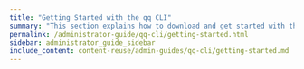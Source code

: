 ```yaml
---
title: "Getting Started with the qq CLI"
summary: "This section explains how to download and get started with the <code>qq</code> CLI."
permalink: /administrator-guide/qq-cli/getting-started.html
sidebar: administrator_guide_sidebar
include_content: content-reuse/admin-guides/qq-cli/getting-started.md
---
```

